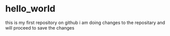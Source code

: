 # hello_world
this is my first repository on github
i am doing changes to the repositary
and will proceed to save the changes
